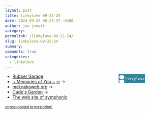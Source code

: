 ```yaml
---
layout: post
title: 𝚕𝚒𝚗𝚔𝚢𝚕𝚘𝚟𝚎 𝟶𝟿-𝟸𝟸-𝟸𝟺
date: 2024-09-22 06:23:37 -0400
author: joe jenett
category: 
permalink: /linkylove-09-22-24/
slug: linkylove-09-22-24
summary: 
comments: true
categories:
  - linkylove
---
```

<span  class="iwt"><a style="position:relative;float:right;margin-right:48px;" title="i.webthings linkylove" href="https://iwebthings.joejenett.com/categories/#linkylove"><img src="/images/linkylove4.png" alt="linkylove" width="88" height="31"></a></span>
<ul class="linkylove">
	<li><a title="Rye" href="https://rubbergarage.neocities.org/">Rubber Garage</a></li>
	<li><a title="~VELVET✧BLUE~ (Blue)" href="https://velvetblue.neocities.org/">~ Memories of You ~</a>  <a title="source" href="https://swiftred.neocities.org/"><span style="color:blue;">&#8678;</span></a> <span title="led to site shown below">&#8594;</span></li>
	<li><a title="Mei" href="https://mei.nekoweb.org/">mei.nekoweb.org</a> <span title="led to site shown below">&#8594;</span></li>
	<li><a title="Cade" href="https://cadeion.neocities.org/">Cade's Garden</a> <span title="led to site shown below">&#8594;</span></li>
	<li><a title="symphony" href="https://symphony.surgery/">The web site of symphonic</a></li>
</ul>
<a href="https://brid.gy/publish/mastodon"><small>(cross-posted to mastodon)</small></a>